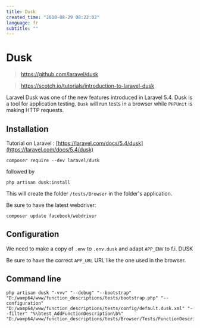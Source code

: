```yaml
---
title: Dusk
created_time: "2018-08-29 08:22:02"
language: fr
subtitle: ""
---
```


# Dusk

> https://github.com/laravel/dusk

> https://scotch.io/tutorials/introduction-to-laravel-dusk

Laravel Dusk was one of the new features introduced in Laravel 5.4. Dusk is a tool for application testing. `Dusk` will run tests in a browser while `PHPUnit` is making HTTP requests.

## Installation

Tutorial on Laravel : [https://laravel.com/docs/5.4/dusk](https://laravel.com/docs/5.4/dusk)

```
composer require --dev laravel/dusk
```

followed by

```
php artisan dusk:install
```

This will create the folder `/tests/Browser` in the folder's application.

Be sure to have the latest webdriver:

```
composer update facebook/webdriver
```

## Configuration

We need to make a copy of `.env` to `.env.dusk` and adapt `APP_ENV` to f.i. DUSK

Be sure to have the correct `APP_URL` URL like the one used in the browser.

## Command line

```
php artisan dusk "-vvv" "--debug" "--bootstrap" "D:/wamp64/www/function_descriptions/tests/bootstrap.php" "--configuration" "D:/wamp64/www/function_descriptions/tests/config/default.dusk.xml" "--filter" "%\btest_AddFunctionDescription\b%" "D:/wamp64/www/function_descriptions/tests/Browser/Tests/FunctionDescriptions/AddTest.php"
```
